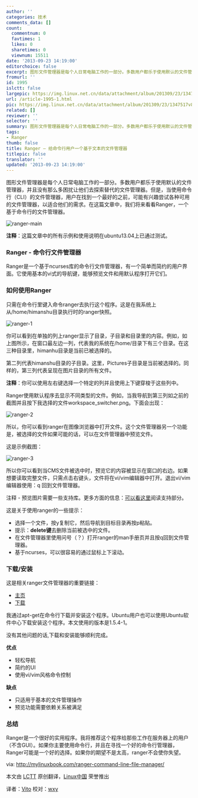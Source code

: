 ```yaml
---
author: ''
categories: 技术
comments_data: []
count:
  commentnum: 0
  favtimes: 1
  likes: 0
  sharetimes: 0
  viewnum: 15511
date: '2013-09-23 14:19:00'
editorchoice: false
excerpt: 图形文件管理器是每个人日常电脑工作的一部分。多数用户都乐于使用默认的文件管理器，并且没有那么多困扰让他们去探索替代的文件管理器。但是，当使用命令行（CLI）的文件管理器，用户在找到一个最好的之前，可能有  ...
fromurl: ''
id: 1995
islctt: false
largepic: https://img.linux.net.cn/data/attachment/album/201309/23/1347517v8z89egc77s8e6z.png
url: /article-1995-1.html
pic: https://img.linux.net.cn/data/attachment/album/201309/23/1347517v8z89egc77s8e6z.png.thumb.jpg
related: []
reviewer: ''
selector: ''
summary: 图形文件管理器是每个人日常电脑工作的一部分。多数用户都乐于使用默认的文件管理器，并且没有那么多困扰让他们去探索替代的文件管理器。但是，当使用命令行（CLI）的文件管理器，用户在找到一个最好的之前，可能有  ...
tags:
- Ranger
thumb: false
title: Ranger – 给命令行用户一个基于文本的文件管理器
titlepic: false
translator: ''
updated: '2013-09-23 14:19:00'
---
```


图形文件管理器是每个人日常电脑工作的一部分。多数用户都乐于使用默认的文件管理器，并且没有那么多困扰让他们去探索替代的文件管理器。但是，当使用命令行（CLI）的文件管理器，用户在找到一个最好的之前，可能有兴趣尝试各种可用的文件管理器，以适合他们的需求。在这篇文章中，我们将来看看Ranger，一个基于命令行的文件管理器。


![ranger-main](https://img.linux.net.cn/data/attachment/album/201309/23/1347517v8z89egc77s8e6z.png)


 **注释**：这篇文章中的所有示例和使用说明在ubuntu13.04上已通过测试。


### **Ranger - 命令行文件管理器**


Ranger是一个基于ncurses库的命令行文件管理器，有一个简单而简约的用户界面。它使用基本的vi式的导航键，能够预览文件和用默认程序打开它们。


### **如何使用Ranger**


只需在命令行里键入命令ranger去执行这个程序。这是在我系统上从/home/himanshu目录执行时的ranger快照。


![ranger-1](https://img.linux.net.cn/data/attachment/album/201309/23/134753jrb9rbwfhn9b38by.png)


你可以看到在单独的列上ranger显示了目录，子目录和目录里的内容。例如，如上图所示，在窗口最左边一列，代表我的系统在/home/目录下有三个目录。在这三种目录里，himanhu目录是当前已被选择的。


第二列代表himanshu目录的子目录。这里，Pictures子目录是当前被选择的。同样的，第三列代表呈现在图片目录的所有文件。


**注释**：你可以使用左右键选择一个特定的列并且使用上下键穿梭于这些列中。


Ranger使用默认程序去显示不同类型的文件。例如，当我导航到第三列如之前的截图并且按下我选择的文件workspace\_switcher.png。下面会出现：


![ranger-2](https://img.linux.net.cn/data/attachment/album/201309/23/134754dz6eadk4onyehrnn.png)


所以，你可以看到ranger在图像浏览器中打开文件。这个文件管理器另一个功能是，被选择的文件如果可能的话，可以在文件管理器中预览文件。


这是示例截图：


![ranger-3](https://img.linux.net.cn/data/attachment/album/201309/23/134756hkb0qkdzjhjjh8b0.png)


所以你可以看到当CMS文件被选中时，预览它的内容被显示在窗口的右边。如果想要读取完整文件，只需点击右键头，文件将在vi/vim编辑器中打开。退出vi/vim编辑器使用：q 回到文件管理器。


注释 - 预览图片需要一些支持库。更多方面的信息：[可以看这里](http://ranger.nongnu.org/)阅读支持部分。


这是关于使用ranger的一些提示：


* 选择一个文件，按y复制它，然后导航到目标目录再按p粘贴。
* 提示：**delete键**去删除当前被选中的文件。
* 在文件管理器里使用问号（？）打开ranger的man手册页并且按q回到文件管理器。
* 基于ncurses，可以很容易的通过鼠标上下滚动。


### **下载/安装**


这是相关ranger文件管理器的重要链接：


* [主页](http://ranger.nongnu.org/index.html)
* [下载](http://ranger.nongnu.org/download.html)


我通过apt-get在命令行下载并安装这个程序。Ubuntu用户也可以使用Ubuntu软件中心下载安装这个程序。本文使用的版本是1.5.4-1。


没有其他问题的话,下载和安装能够顺利完成。


**优点**


* 轻松导航
* 简约的UI
* 使用vi/vim风格命令控制


**缺点**


* 只适用于基本的文件管理操作
* 预览功能需要依赖关系被满足


### **总结**


Ranger是一个很好的实用程序。我将推荐这个程序给那些工作在服务器上的用户（不含GUI）。如果你主要使用命令行，并且在寻找一个好的命令行管理器，Ranger可能是一个好的选择。如果你的期望不是太高，ranger不会使你失望。


 


via: <http://mylinuxbook.com/ranger-command-line-file-manager/>


本文由 [LCTT](https://github.com/LCTT/TranslateProject) 原创翻译，[Linux中国](http://linux.cn/portal.php) 荣誉推出


译者：[Vito](http://linux.cn/space/vito) 校对：[wxy](http://linux.cn/space/wxy)